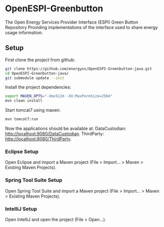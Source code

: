 OpenESPI-Greenbutton
======================

The Open Energy Services Provider Interface (ESPI) Green Button Repository Providing implementations of the interface used to share energy usage information.

## Setup

First clone the project from github:

```bash
git clone https://github.com/energyos/OpenESPI-Greenbutton-java.git
cd OpenESPI-Greenbutton-java/
git submodule update --init
```

Install the project dependencies:

```bash
export MAVEN_OPTS="-Xmx512m -XX:MaxPermSize=256m"
mvn clean install
```

Start tomcat7 using maven:

```bash
mvn tomcat7:run
```

Now the applications should be available at:
 DataCustodian: [http://localhost:8080/DataCustodian](http://localhost:8080/DataCustodian).
 ThirdParty: [http://localhost:8080/ThirdParty](http://localhost:8080/ThirdParty).

### Eclipse Setup

Open Eclipse and import a Maven project (File > Import... > Maven > Existing Maven Projects).

### Spring Tool Suite Setup

Open Spring Tool Suite and import a Maven project (File > Import... > Maven > Existing Maven Projects).

### IntelliJ Setup

Open IntelliJ and open the project (File > Open...).
